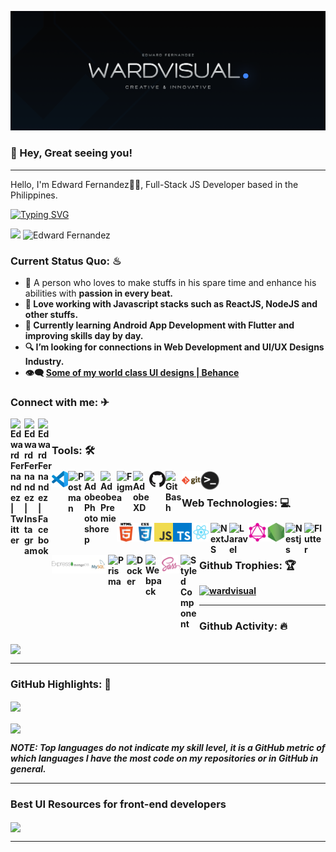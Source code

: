 <!--
  @Author: Edward Fernandez (https://github.com/wardvisual)
 -->

[<img src="./assets/wardvisual_banner.jpg">](https://www.behance.net/wardvisual)

### 👋 Hey, Great seeing you!

<hr />
Hello, I'm Edward Fernandez🙋‍♂️, Full-Stack JS Developer based in the Philippines.

[![Typing SVG](https://readme-typing-svg.herokuapp.com?color=%234187FF&size=22&lines=I'm+Edward+Fernandez;Javascript+Enthusiast;UI%2FUX+Design+Engineer)](https://git.io/typing-svg)

[![](https://img.shields.io/badge/Gmail-wardvisual@gmail.com-red)](mailto:wardvisual@gmail.com) <img src="https://komarev.com/ghpvc/?username=your-github-wardvisual&style=flat-square" alt="Edward Fernandez" />
<br />

### Current Status Quo: ♨

- 🚀 A person who loves to make stuffs in his spare time and enhance his abilities with <strong>passion<strong> in every beat.
- 💼 Love working with Javascript stacks such as <strong>ReactJS, NodeJS and other stuffs</strong>.
- 📱 Currently learning Android App Development with <strong>Flutter<strong> and improving skills day by day.
- 🔍 I’m looking for connections in <strong>Web Development and UI/UX Designs</strong> Industry.
- 👁‍🗨 [Some of my world class UI designs | Behance][website]

### Connect with me: ✈

[<img align="left" alt="Edward Fernandez | Twitter" width="22px" src="https://cdn.jsdelivr.net/npm/simple-icons@v3/icons/twitter.svg" />][twitter]
[<img align="left" alt="Edward Fernandez | Instagram" width="22px" src="https://cdn.jsdelivr.net/npm/simple-icons@v3/icons/instagram.svg" />][instagram]
[<img align="left" alt="Edward Fernandez | Facebook" width="22px" src="https://cdn.jsdelivr.net/npm/simple-icons@v3/icons/facebook.svg" />][facebook]

<br />

### Tools: 🛠

<img align="left" alt="Visual Studio Code" width="26px" src="https://raw.githubusercontent.com/github/explore/80688e429a7d4ef2fca1e82350fe8e3517d3494d/topics/visual-studio-code/visual-studio-code.png" />
<img align="left" alt="Postman" width="26px" src="https://seeklogo.com/images/P/postman-logo-F43375A2EB-seeklogo.com.png" />
<img align="left" alt="Adobe Photoshop" width="26px" src="https://www.photoshop.com/en/images/apps/photoshop.png" />
<img align="left" alt="Adobe Premiere" width="26px" src="https://upload.wikimedia.org/wikipedia/commons/thumb/4/40/Adobe_Premiere_Pro_CC_icon.svg/512px-Adobe_Premiere_Pro_CC_icon.svg.png" />
<img align="left" alt="Figma" width="26px" src="https://cdn.sanity.io/images/599r6htc/production/46a76c802176eb17b04e12108de7e7e0f3736dc6-1024x1024.png?w=670&h=670&q=75&fit=max&auto=format" />
<img align="left" alt="Adobe XD" width="26px" src="https://upload.wikimedia.org/wikipedia/commons/thumb/c/c2/Adobe_XD_CC_icon.svg/1200px-Adobe_XD_CC_icon.svg.png" />
<img align="left" alt="Github" width="26px" src="https://raw.githubusercontent.com/github/explore/78df643247d429f6cc873026c0622819ad797942/topics/github/github.png" />
<img align="left" alt="Git Bash" width="26px" src="https://miro.medium.com/max/325/0*tTvqxZBtyiDw3vVw.png" />
<img align="left" alt="Git" width="30px" src="https://raw.githubusercontent.com/github/explore/80688e429a7d4ef2fca1e82350fe8e3517d3494d/topics/git/git.png" />
<img align="left" alt="Terminal" width="30px" src="https://raw.githubusercontent.com/github/explore/80688e429a7d4ef2fca1e82350fe8e3517d3494d/topics/terminal/terminal.png" />

<br />

### Web Technologies: 💻

<img align="left" alt="HTML5" width="30px" src="https://raw.githubusercontent.com/github/explore/80688e429a7d4ef2fca1e82350fe8e3517d3494d/topics/html/html.png" />
<img align="left" alt="CSS3" width="30px" src="https://raw.githubusercontent.com/github/explore/80688e429a7d4ef2fca1e82350fe8e3517d3494d/topics/css/css.png" />
<img align="left" alt="Vanilla JavaScript" width="30px" src="https://raw.githubusercontent.com/github/explore/80688e429a7d4ef2fca1e82350fe8e3517d3494d/topics/javascript/javascript.png" />
<img align="left" alt="TypeScript" width="30px" src="https://raw.githubusercontent.com/github/explore/80688e429a7d4ef2fca1e82350fe8e3517d3494d/topics/typescript/typescript.png" />
<img align="left" alt="ReactJS" width="30px" src="https://raw.githubusercontent.com/github/explore/80688e429a7d4ef2fca1e82350fe8e3517d3494d/topics/react/react.png" />
<img align="left" alt="NextJS" width="30px" src="https://jacklyons.me/images/next-js-logo.jpg" />
<img align="left" alt="Laravel" width="30px" src="https://laravelnews.imgix.net/images/laravel-featured.png?ixlib=php-3.3.1" />
<img align="left" alt="GraphQL" width="30px" src="https://raw.githubusercontent.com/github/explore/5c058a388828bb5fde0bcafd4bc867b5bb3f26f3/topics/graphql/graphql.png" />
<img align="left" alt="NodeJs" width="30px" src="https://raw.githubusercontent.com/github/explore/80688e429a7d4ef2fca1e82350fe8e3517d3494d/topics/nodejs/nodejs.png" />
<img align="left" alt="Nestjs" width="30px" src="https://www.kindpng.com/picc/m/221-2214777_nestjs-logo-hd-png-download.png" />
<img align="left" alt="Flutter" width="30px" src="https://static.wikia.nocookie.net/logo-timeline/images/c/cf/4B4A9751-D2BF-4A93-BDCC-CDCA5326B65F.png/revision/latest?cb=20210426191500" />
<img align="left" alt="ExpressJS" width="30px" src="https://raw.githubusercontent.com/github/explore/80688e429a7d4ef2fca1e82350fe8e3517d3494d/topics/express/express.png" />
<img align="left" alt="MongoDB" width="30px" src="https://raw.githubusercontent.com/github/explore/80688e429a7d4ef2fca1e82350fe8e3517d3494d/topics/mongodb/mongodb.png" />
<img align="left" alt="MySQL" width="30px" src="https://raw.githubusercontent.com/github/explore/80688e429a7d4ef2fca1e82350fe8e3517d3494d/topics/mysql/mysql.png" />
<img align="left" alt="Prisma" width="30px" src="https://logowik.com/content/uploads/images/prisma2244.jpg" />
<img align="left" alt="Docker" width="30px" src="https://1000logos.net/wp-content/uploads/2021/11/Docker-Logo.png" />
<img align="left" alt="Webpack" width="26px" src="https://seeklogo.com/images/W/webpack-logo-9E66EE203A-seeklogo.com.png" />
<img align="left" alt="SASS" width="30px" src="https://raw.githubusercontent.com/github/explore/80688e429a7d4ef2fca1e82350fe8e3517d3494d/topics/sass/sass.png" />
<img align="left" alt="Styled Component" width="30px" src="https://styled-components.com/atom.png" />

<!--
<img align="left" alt="Inertia" width="26px" src="https://avatars0.githubusercontent.com/u/47703742?s=280&v=4" />
<img align="left" alt="node.js" width="26px" src="https://raw.githubusercontent.com/github/explore/80688e429a7d4ef2fca1e82350fe8e3517d3494d/topics/nodejs/nodejs.png" />
<img align="left" alt="SQL" width="26px" src="https://raw.githubusercontent.com/github/explore/80688e429a7d4ef2fca1e82350fe8e3517d3494d/topics/sql/sql.png" />
-->

<!-- <img align="left" alt="React" width="26px" src="https://raw.githubusercontent.com/github/explore/80688e429a7d4ef2fca1e82350fe8e3517d3494d/topics/react/react.png" /> -->
<!-- <img align="left" alt="GraphQL" width="26px" src="https://raw.githubusercontent.com/github/explore/80688e429a7d4ef2fca1e82350fe8e3517d3494d/topics/graphql/graphql.png" />-->
<!-- <img align="left" alt="Deno" width="26px" src="https://raw.githubusercontent.com/github/explore/361e2821e2dea67711cde99c9c40ed357061cf27/topics/deno/deno.png" />webdevplaylist -->
<!-- <img align="left" alt="MongoDB" width="26px" src="https://raw.githubusercontent.com/github/explore/80688e429a7d4ef2fca1e82350fe8e3517d3494d/topics/mongodb/mongodb.png" />-->

<br />
<br />

### Github Trophies: 🏆

<p> 
  <a href="https://github.com/ryo-ma/github-profile-trophy">
    <img src="https://github-profile-trophy.vercel.app/?username=wardvisual&theme=tokyonight" alt="wardvisual" />
  </a> 
</p>

---

<!-- STAT THEMES (buefy, algolia, nightowl, dracula, vue, dark, onedark, prussian, radical, tokyonight) -->

### Github Activity: 🔥

<img align="center" src="https://activity-graph.herokuapp.com/graph?username=wardvisual&theme=algolia&color=B994E6&bg_color=2B2D3D" />

---

### GitHub Highlights: :blossom:

<a href="https://www.linkedin.com/in/wardvisual/">
   <img align="center" src="https://github-readme-streak-stats.herokuapp.com/?user=wardvisual&theme=tokyonight&date_format=M%20j%5B%2C%20Y%5D" />
</a><br><br>
<a href="https://www.linkedin.com/in/wardvisual/">
  <img align="center" src="https://github-readme-stats.vercel.app/api/top-langs/?username=wardvisual&langs_count=8&layout=compact&theme=tokyonight&hide=html,Tcl" />
</a>

<br />

_NOTE: Top languages do not indicate my skill level, it is a GitHub metric of which languages I have the most code on my repositories or in GitHub in general._

---

### Best UI Resources for front-end developers

<a href="https://github.com/bradtraversy/design-resources-for-developers#html--css-templates">
  <img align="center" src="https://www.teachsecondary.com/images/uploads/6-digital-resources.jpg" height="200" />
</a>

---

[website]: https://www.behance.net/wardvisual
[twitter]: https://twitter.com/wardvisual
[instagram]: https://www.instagram.com/wardvisual/
[facebook]: https://www.facebook.com/wardvisual
